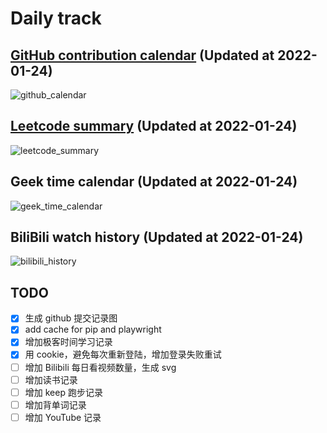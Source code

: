 # Daily track

## [GitHub contribution calendar](https://github.com/j178) (Updated at 2022-01-24)
![github_calendar](https://s2.loli.net/2022/01/24/OBsTCG3Z1jPRxEm.png)

## [Leetcode summary](https://leetcode-cn.com/u/j178) (Updated at 2022-01-24)
![leetcode_summary](https://s2.loli.net/2022/01/24/9GBIZR3lxPr5umq.png)

## Geek time calendar (Updated at 2022-01-24)
![geek_time_calendar](https://s2.loli.net/2022/01/24/spS4V5AtRhQuqOa.png)

## BiliBili watch history (Updated at 2022-01-24)
![bilibili_history]()


## TODO
- [x] 生成 github 提交记录图
- [x] add cache for pip and playwright
- [x] 增加极客时间学习记录
- [x] 用 cookie，避免每次重新登陆，增加登录失败重试
- [ ] 增加 Bilibili 每日看视频数量，生成 svg
- [ ] 增加读书记录
- [ ] 增加 keep 跑步记录
- [ ] 增加背单词记录
- [ ] 增加 YouTube 记录
